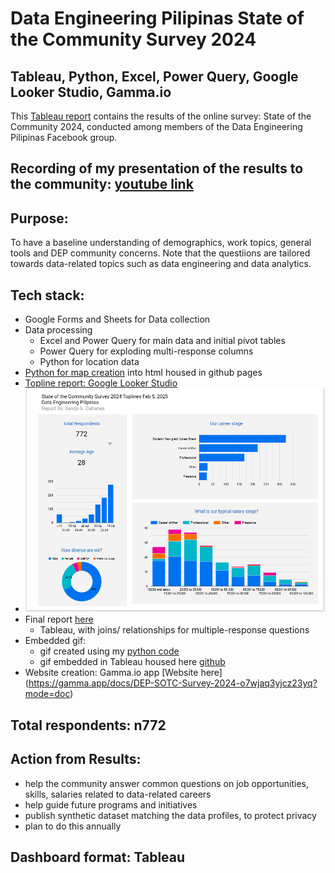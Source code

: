 # Data Engineering Pilipinas State of the Community Survey 2024
## Tableau, Python, Excel, Power Query, Google Looker Studio, Gamma.io

This [Tableau report](https://public.tableau.com/app/profile/sandy.g.cabanes/viz/survey0309/Home) contains the results of the online survey: State of the Community 2024, conducted among members of the Data Engineering Pilipinas Facebook group.

## Recording of my presentation of the results to the community: [youtube link](https://www.youtube.com/watch?v=ZalWXSVVasM&t=1463s)

## Purpose:
To have a baseline understanding of demographics, work topics, general tools and DEP community concerns. Note that the questiions are tailored towards data-related topics such as data engineering and data analytics.

## Tech stack:
- Google Forms and Sheets for Data collection
- Data processing 
	- Excel and Power Query for main data and initial pivot tables
	- Power Query for exploding multi-response columns
	- Python for location data
- [Python for map creation](map3_geopy_folium.ipynb) into html housed in github pages 
- [Topline report: Google Looker Studio](SOTC_2024_Toplines.pdf)
- ![Google Looker Studio screenshot](Google%20Looker%20Studio%20toplines.PNG)
- Final report [here](https://public.tableau.com/app/profile/sandy.g.cabanes/viz/survey0309/Home)
	- Tableau, with joins/ relationships for multiple-response questions
- Embedded gif:  
	- gif created using my [python code](https://github.com/SandyGCabanes/mp4_to_gif)
	- gif embedded in Tableau housed here [github](https://github.com/SandyGCabanes/2024survey_homepage)
- Website creation:  Gamma.io app [Website here] (https://gamma.app/docs/DEP-SOTC-Survey-2024-o7wjaq3yjcz23yq?mode=doc)

## Total respondents: n772

## Action from Results:
- help the community answer common questions on job opportunities, skills, salaries related to data-related careers
- help guide future programs and initiatives
- publish synthetic dataset matching the data profiles, to protect privacy
- plan to do this annually

## Dashboard format:  Tableau
